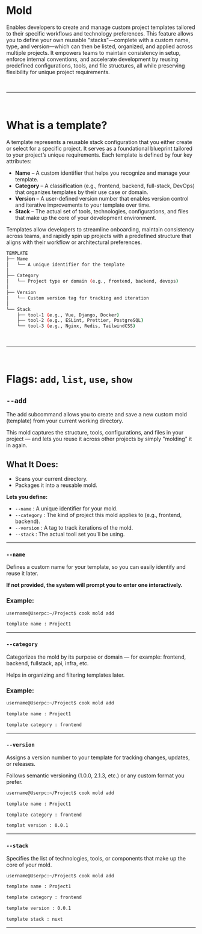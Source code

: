 # Mold
<p>Enables developers to create and manage custom project templates tailored to their specific workflows and technology preferences. This feature allows you to define your own reusable "stacks"—complete with a custom name, type, and version—which can then be listed, organized, and applied across multiple projects. It empowers teams to maintain consistency in setup, enforce internal conventions, and accelerate development by reusing predefined configurations, tools, and file structures, all while preserving flexibility for unique project requirements.</p>

<br>
<hr>
<br>


# What is a template?

<p>A template represents a reusable stack configuration that you either create or select for a specific project. It serves as a foundational blueprint tailored to your project’s unique requirements. Each template is defined by four key attributes:</p>

* **Name** – A custom identifier that helps you recognize and manage your template.
* **Category** – A classification (e.g., frontend, backend, full-stack, DevOps) that organizes templates by their use case or domain.
* **Version** – A user-defined version number that enables version control and iterative improvements to your template over time.
* **Stack** – The actual set of tools, technologies, configurations, and files that make up the core of your development environment.

<p>Templates allow developers to streamline onboarding, maintain consistency across teams, and rapidly spin up projects with a predefined structure that aligns with their workflow or architectural preferences.</p>

```bash
TEMPLATE
├── Name
│   └── A unique identifier for the template
│
├── Category
│   └── Project type or domain (e.g., frontend, backend, devops)
│
├── Version
│   └── Custom version tag for tracking and iteration
│
└── Stack
    ├── tool-1 (e.g., Vue, Django, Docker)
    ├── tool-2 (e.g., ESLint, Prettier, PostgreSQL)
    └── tool-3 (e.g., Nginx, Redis, TailwindCSS)
```
<br>
<hr>
<br>

# Flags: ```add```, ```list```, ```use```, ```show```
## ```--add```
The add subcommand allows you to create and save a new custom mold (template) from your current working directory.

This mold captures the structure, tools, configurations, and files in your project — and lets you reuse it across other projects by simply "molding" it in again.

## What It Does:
* Scans your current directory.
* Packages it into a reusable mold.

**Lets you define:**

* ```--name``` : A unique identifier for your mold.
* ```--category``` : The kind of project this mold applies to (e.g., frontend, backend).
* ```--version``` : A tag to track iterations of the mold.
* ```--stack``` : The actual tooll set you'll be using.

<hr>


### ```--name```
Defines a custom name for your template, so you can easily identify and reuse it later.

**If not provided, the system will prompt you to enter one interactively.**

### Example:
```bash
username@Userpc:~/Project$ cook mold add

template name : Project1
```
<hr>

### ```--category```
Categorizes the mold by its purpose or domain — for example:
frontend, backend, fullstack, api, infra, etc.

Helps in organizing and filtering templates later.
### Example:
```bash
username@Userpc:~/Project$ cook mold add

template name : Project1

template category : frontend
```
<hr>

### ```--version```
Assigns a version number to your template for tracking changes, updates, or releases.

Follows semantic versioning (1.0.0, 2.1.3, etc.) or any custom format you prefer.

```bash
username@Userpc:~/Project$ cook mold add

template name : Project1

template category : frontend

templat version : 0.0.1
```
<hr>

### ```--stack```

Specifies the list of technologies, tools, or components that make up the core of your mold.

```bash
username@Userpc:~/Project$ cook mold add

template name : Project1

template category : frontend

template version : 0.0.1

template stack : nuxt
```
<hr>



